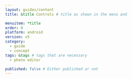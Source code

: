 ```yaml
---
layout: guides/content
title: &title Controls # title as shown in the menu and 

menuitem: *title
order: 0
platform: android
version: v5
category: 
  - guide
  - concept
tags: &tags # tags that are necessary
  - photo editor 

published: false # Either published or not 
---
```


